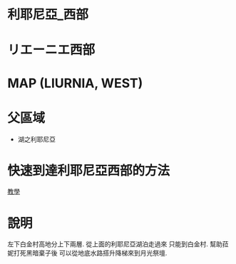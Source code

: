 # 利耶尼亞_西部
# リエーニエ西部
# MAP (LIURNIA, WEST) 


# 父區域
+ 湖之利耶尼亞

# 快速到達利耶尼亞西部的方法
[教學](https://github.com/wotupset/ELDENRING/commit/1a13d5f19941d16ea111a42ed2b3d4e0f47ee07a#commitcomment-69236654)


# 說明
左下白金村高地分上下兩層.
從上面的利耶尼亞湖泊走過來 只能到白金村.
幫助菈妮打死黑暗棄子後 可以從地底水路搭升降梯來到月光祭壇.

